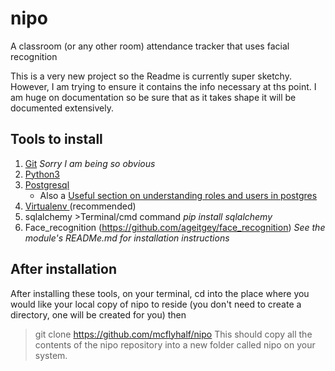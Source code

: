 # nipo
A classroom (or any other room) attendance tracker that uses facial recognition

This is a very new project so the Readme is currently super sketchy. However, I am trying to ensure it contains the info necessary at ths point. I am huge on documentation so be sure that as it takes shape it will be documented extensively.

## Tools to install
1. [Git](https://www.atlassian.com/git/tutorials/install-git) *Sorry I am being so obvious*
1. [Python3](https://www.python.org/downloads/)
1. [Postgresql](https://www.postgresql.org/download/)
	* Also a [Useful section on understanding roles and users in postgres](https://www.digitalocean.com/community/tutorials/how-to-use-roles-and-manage-grant-permissions-in-postgresql-on-a-vps--2#how-to-log-in-as-a-different-user-in-postgresql)
1. [Virtualenv ](https://help.dreamhost.com/hc/en-us/articles/115000695551-Installing-and-using-virtualenv-with-Python-3)(recommended)
1. sqlalchemy >Terminal/cmd command *pip install sqlalchemy*
1. Face_recognition (https://github.com/ageitgey/face_recognition) *See the module's READMe.md for installation instructions*

## After installation
After installing these tools, on your terminal, cd into the place where you would like your local copy of nipo to reside (you don't need to create a directory, one will be created for you) then 
> git clone https://github.com/mcflyhalf/nipo
This should copy all the contents of the nipo repository into a new folder called nipo on your system.




